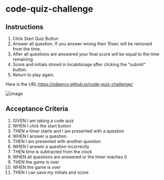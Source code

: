 # code-quiz-challenge

## Instructions

1. Click Start Quiz Button
2. Answer all question.  If you answer wrong then 10sec will be removed from the time.
3. After all questions are answered your final score will be equal to the time remaining
4. Score and initials stored in localstorage after clicking the "submit" button.
5. Return to play again.

Here is the URL:https://sdpercy.github.io/code-quiz-challenge/

![image](https://user-images.githubusercontent.com/78440638/118418787-76d4ba80-b694-11eb-81ba-30a5701605d6.png)


## Acceptance Criteria
1. GIVEN I am taking a code quiz
2. WHEN I click the start button
3. THEN a timer starts and I am presented with a question
4. WHEN I answer a question
5. THEN I am presented with another question
6. WHEN I answer a question incorrectly
7. THEN time is subtracted from the clock
8. WHEN all questions are answered or the timer reaches 0
9. THEN the game is over
10. WHEN the game is over
11. THEN I can save my initials and score
